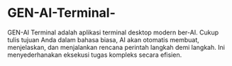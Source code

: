 # GEN-AI-Terminal-
GEN-AI Terminal adalah aplikasi terminal desktop modern ber-AI. Cukup tulis tujuan Anda dalam bahasa biasa, AI akan otomatis membuat, menjelaskan, dan menjalankan rencana perintah langkah demi langkah. Ini menyederhanakan eksekusi tugas kompleks secara efisien.
